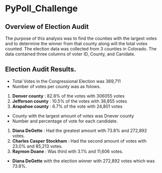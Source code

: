 # PyPoll_Challenge

## Overview of Election Audit

The purpose of this analysis was to find the counties with the largest votes and to determine 
the winner from that county along will the total votes counted.   The election data was
collected from 3 counties in Colorado.  The data contained three columns of voter ID, County, 
and Canidate.

## Election Audit Results.

- Total Votes in the Congressional Election was 369,711
- Number of votes per county was as folows.
 1. **Denver county** : 82.8% of the votes with 306055 votes
 2. **Jefferson county** : 10.5% of the votes with 38,855 votes
 3. **Arapahoe county**  : 6.7% of the vote with 24,801 votes
- County with the largest amount of votes was Dnever county
- Number and percentage of vote for each candidate.
 1. **Diana DeGette** : Had the greatest amount with 73.8% and 272,892 votes.
 2. **Charles Casper Stockham** : Had the second amount of votes with 23.0% and 85,213 votes.
 3. **Raymon Doane** : Was third with 3.1% and 11,606 votes.
-  **Diana DeGette** with the election winner with 272,892 votes which was 73.8%.
